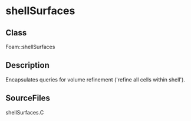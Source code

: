 # shellSurfaces 
## Class
Foam::shellSurfaces

## Description
Encapsulates queries for volume refinement ('refine all cells within
shell').

## SourceFiles
shellSurfaces.C


